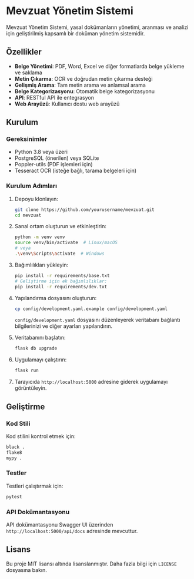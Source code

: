 # Mevzuat Yönetim Sistemi

Mevzuat Yönetim Sistemi, yasal dokümanların yönetimi, aranması ve analizi için geliştirilmiş kapsamlı bir doküman yönetim sistemidir.

## Özellikler

- **Belge Yönetimi**: PDF, Word, Excel ve diğer formatlarda belge yükleme ve saklama
- **Metin Çıkarma**: OCR ve doğrudan metin çıkarma desteği
- **Gelişmiş Arama**: Tam metin arama ve anlamsal arama
- **Belge Kategorizasyonu**: Otomatik belge kategorizasyonu
- **API**: RESTful API ile entegrasyon
- **Web Arayüzü**: Kullanıcı dostu web arayüzü

## Kurulum

### Gereksinimler

- Python 3.8 veya üzeri
- PostgreSQL (önerilen) veya SQLite
- Poppler-utils (PDF işlemleri için)
- Tesseract OCR (isteğe bağlı, tarama belgeleri için)

### Kurulum Adımları

1. Depoyu klonlayın:
   ```bash
   git clone https://github.com/yourusername/mevzuat.git
   cd mevzuat
   ```

2. Sanal ortam oluşturun ve etkinleştirin:
   ```bash
   python -m venv venv
   source venv/bin/activate  # Linux/macOS
   # veya
   .\venv\Scripts\activate  # Windows
   ```

3. Bağımlılıkları yükleyin:
   ```bash
   pip install -r requirements/base.txt
   # Geliştirme için ek bağımlılıklar:
   pip install -r requirements/dev.txt
   ```

4. Yapılandırma dosyasını oluşturun:
   ```bash
   cp config/development.yaml.example config/development.yaml
   ```
   `config/development.yaml` dosyasını düzenleyerek veritabanı bağlantı bilgilerinizi ve diğer ayarları yapılandırın.

5. Veritabanını başlatın:
   ```bash
   flask db upgrade
   ```

6. Uygulamayı çalıştırın:
   ```bash
   flask run
   ```

7. Tarayıcıda `http://localhost:5000` adresine giderek uygulamayı görüntüleyin.

## Geliştirme

### Kod Stili

Kod stilini kontrol etmek için:
```bash
black .
flake8
mypy .
```

### Testler

Testleri çalıştırmak için:
```bash
pytest
```

### API Dokümantasyonu

API dokümantasyonu Swagger UI üzerinden `http://localhost:5000/api/docs` adresinde mevcuttur.

## Lisans

Bu proje MIT lisansı altında lisanslanmıştır. Daha fazla bilgi için `LICENSE` dosyasına bakın.
